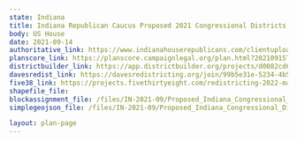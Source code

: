 ```yaml
---
state: Indiana
title: Indiana Republican Caucus Proposed 2021 Congressional Districts
body: US House
date: 2021-09-14
authoritative_link: https://www.indianahouserepublicans.com/clientuploads/2021/Redistricting/All_Map_Comparison_Congressional_Districts.pdf
planscore_link: https://planscore.campaignlegal.org/plan.html?20210915T160048.293088169Z
districtbuilder_link: https://app.districtbuilder.org/projects/d0082cd6-33da-425d-9217-8547587007a0
davesredist_link: https://davesredistricting.org/join/99b5e31e-5234-4b5d-b8ce-1633876290c0
five38_link: https://projects.fivethirtyeight.com/redistricting-2022-maps/indiana/republican_proposal/
shapefile_file:
blockassignment_file: /files/IN-2021-09/Proposed_Indiana_Congressional_Districts.zip
simplegeojson_file: /files/IN-2021-09/Proposed_Indiana_Congressional_Districts.geojson

layout: plan-page
---
```


